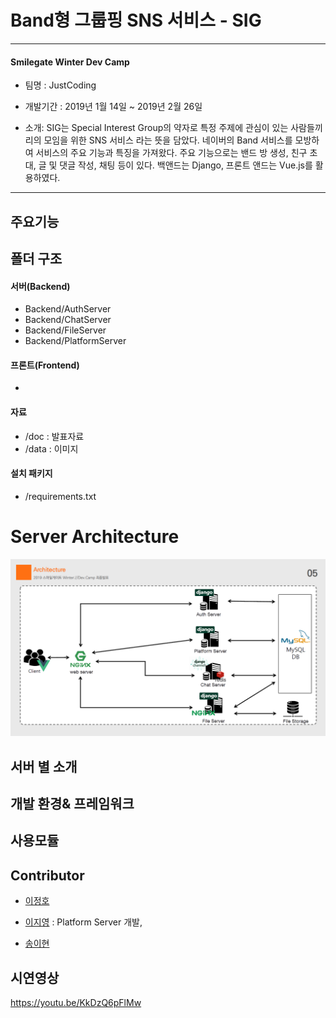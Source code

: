 # Band형 그룹핑 SNS 서비스 - SIG

------

#### Smilegate Winter Dev Camp



- 팀명 : JustCoding
- 개발기간 :  2019년 1월 14일 ~ 2019년 2월 26일

- 소개: SIG는 Special Interest Group의 약자로 특정 주제에 관심이 있는 사람들끼리의 모임을 위한 SNS 서비스 라는 뜻을 담았다. 네이버의 Band 서비스를 모방하여 서비스의 주요 기능과 특징을 가져왔다. 주요 기능으로는 밴드 방 생성, 친구 초대, 글 및 댓글 작성, 채팅 등이 있다. 백앤드는 Django, 프론트 앤드는 Vue.js를 활용하였다. 

 

------

## 주요기능

 

## 폴더 구조

#### 서버(Backend)

- Backend/AuthServer
- Backend/ChatServer
- Backend/FileServer
- Backend/PlatformServer

#### 프론트(Frontend)

- 

#### 자료

- /doc : 발표자료
- /data : 이미지

#### 설치 패키지

- /requirements.txt



# Server Architecture

![![server_achitecture]](data/server_achitecture.png)



## 서버 별 소개

 

 

## 개발 환경& 프레임워크

 

## 사용모듈

 

## Contributor

- [이정호](https://github.com/publicejh) 

- [이지영](https://github.com/jiyoung1202) : Platform Server 개발, 

- [송이현](https://github.com/Ihyun)


## 시연영상
https://youtu.be/KkDzQ6pFlMw
